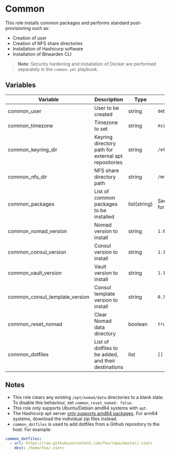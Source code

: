 # Common

This role installs common packages and performs standard post-provisioning such
as:

- Creation of user
- Creation of NFS share directories
- Installation of Hashicorp software
- Installation of Bitwarden CLI

>**Note**: Security hardening and installation of Docker are performed
>separately in the `common.yml` playbook.

## Variables

| Variable | Description | Type | Default |
| -------- | ----------- | ---- | ------- |
| common_user | User to be created | string | `debian` |
| common_timezone | Timezone to set | string | `Asia/Singapore` |
| common_keyring_dir | Keyring directory path for external apt repositories | string | `/etc/apt/keyrings` |
| common_nfs_dir | NFS share directory path | string | `/mnt/storage` |
| common_packages | List of common packages to be installed | list(string) | See `defaults.yml` for full list |
| common_nomad_version | Nomad version to install | string | `1.6.1-1` |
| common_consul_version | Consul version to install | string | `1.15.4-1` |
| common_vault_version | Vault version to install | string | `1.14.0-1` |
| common_consul_template_version | Consul template version to install | string | `0.32.0-1` |
| common_reset_nomad | Clear Nomad data directory | boolean | `true` |
| common_dotfiles | List of dotfiles to be added, and their destinations | list | `[]` |

## Notes

- This role clears any existing `/opt/nomad/data` directories to a blank slate. To disable this
behaviour, set `common_reset_nomad: false`.
- This role only supports Ubuntu/Debian amd64 systems with `apt`.
- The Hashicorp apt server [only supports amd64
packages](https://github.com/hashicorp/terraform/issues/27378). For arm64
systems, download the individual zip files instead.
- `common_dotfiles` is used to add dotfiles from a Github repository to the host.
For example:

```yml
common_dotfiles:
  - url: https://raw.githubusercontent.com/foo/repo/master/.vimrc
    dest: /home/foo/.vimrc
```
